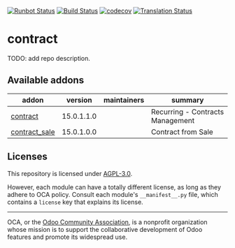 [![Runbot Status](https://runbot.odoo-community.org/runbot/badge/flat/110/15.0.svg)](https://runbot.odoo-community.org/runbot/repo/github-com-oca-contract-110)
[![Build Status](https://travis-ci.com/OCA/contract.svg?branch=15.0)](https://travis-ci.com/OCA/contract)
[![codecov](https://codecov.io/gh/OCA/contract/branch/15.0/graph/badge.svg)](https://codecov.io/gh/OCA/contract)
[![Translation Status](https://translation.odoo-community.org/widgets/contract-15-0/-/svg-badge.svg)](https://translation.odoo-community.org/engage/contract-15-0/?utm_source=widget)

<!-- /!\ do not modify above this line -->

# contract

TODO: add repo description.

<!-- /!\ do not modify below this line -->

<!-- prettier-ignore-start -->

[//]: # (addons)

Available addons
----------------
addon | version | maintainers | summary
--- | --- | --- | ---
[contract](contract/) | 15.0.1.1.0 |  | Recurring - Contracts Management
[contract_sale](contract_sale/) | 15.0.1.0.0 |  | Contract from Sale

[//]: # (end addons)

<!-- prettier-ignore-end -->

## Licenses

This repository is licensed under [AGPL-3.0](LICENSE).

However, each module can have a totally different license, as long as they adhere to OCA
policy. Consult each module's `__manifest__.py` file, which contains a `license` key
that explains its license.

----

OCA, or the [Odoo Community Association](http://odoo-community.org/), is a nonprofit
organization whose mission is to support the collaborative development of Odoo features
and promote its widespread use.
